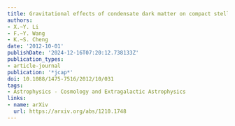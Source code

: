 ```yaml
---
title: Gravitational effects of condensate dark matter on compact stellar objects
authors:
- X.~Y. Li
- F.~Y. Wang
- K.~S. Cheng
date: '2012-10-01'
publishDate: '2024-12-16T07:20:12.738133Z'
publication_types:
- article-journal
publication: '*jcap*'
doi: 10.1088/1475-7516/2012/10/031
tags:
- Astrophysics - Cosmology and Extragalactic Astrophysics
links:
- name: arXiv
  url: https://arxiv.org/abs/1210.1748
---
```

